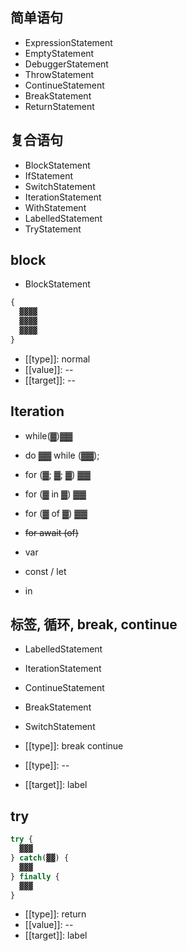 ## 简单语句
- ExpressionStatement
- EmptyStatement
- DebuggerStatement
- ThrowStatement
- ContinueStatement
- BreakStatement
- ReturnStatement

## 复合语句
- BlockStatement
- IfStatement
- SwitchStatement
- IterationStatement
- WithStatement
- LabelledStatement
- TryStatement

## block
- BlockStatement 

```js
{
  ▓▓▓▓
  ▓▓▓▓
  ▓▓▓▓
}
```
- [[type]]: normal
- [[value]]: --
- [[target]]: --

## Iteration
- while(▓)▓▓
- do ▓▓ while (▓▓);
- for (▓; ▓; ▓) ▓▓
- for (▓ in ▓) ▓▓
- for (▓ of ▓) ▓▓
- ~~for await (of)~~

- var
- const / let
- in

## 标签, 循环, break, continue
- LabelledStatement
- IterationStatement
- ContinueStatement
- BreakStatement
- SwitchStatement

- [[type]]: break continue
- [[type]]: --
- [[target]]: label

## try

```js
try {
  ▓▓▓
} catch(▓▓) {
  ▓▓▓
} finally {
  ▓▓▓
}
```

- [[type]]: return
- [[value]]: --
- [[target]]: label

